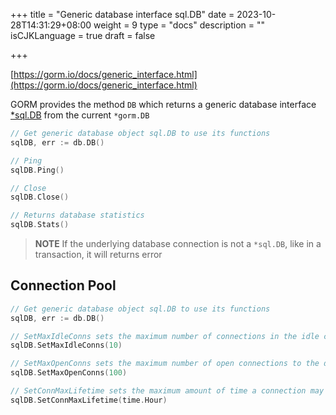 +++
title = "Generic database interface sql.DB"
date = 2023-10-28T14:31:29+08:00
weight = 9
type = "docs"
description = ""
isCJKLanguage = true
draft = false

+++

[https://gorm.io/docs/generic_interface.html](https://gorm.io/docs/generic_interface.html)

GORM provides the method `DB` which returns a generic database interface [*sql.DB](https://pkg.go.dev/database/sql#DB) from the current `*gorm.DB`

``` go
// Get generic database object sql.DB to use its functions
sqlDB, err := db.DB()

// Ping
sqlDB.Ping()

// Close
sqlDB.Close()

// Returns database statistics
sqlDB.Stats()
```

> **NOTE** If the underlying database connection is not a `*sql.DB`, like in a transaction, it will returns error

## Connection Pool

``` go
// Get generic database object sql.DB to use its functions
sqlDB, err := db.DB()

// SetMaxIdleConns sets the maximum number of connections in the idle connection pool.
sqlDB.SetMaxIdleConns(10)

// SetMaxOpenConns sets the maximum number of open connections to the database.
sqlDB.SetMaxOpenConns(100)

// SetConnMaxLifetime sets the maximum amount of time a connection may be reused.
sqlDB.SetConnMaxLifetime(time.Hour)
```